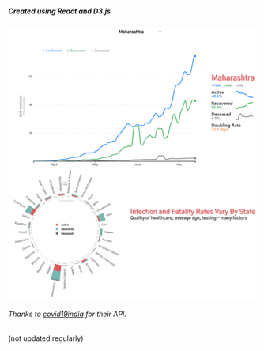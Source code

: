 ##### Created using React and D3.js

![image](https://github.com/reedkihaddi/COVID-19-Tracker/blob/master/src/img/lineChart.PNG)
![image](https://github.com/reedkihaddi/COVID-19-Tracker/blob/master/src/img/radialChart.PNG)

###### Thanks to [covid19india](https://www.covid19india.org/) for their API.
(not updated regularly)
